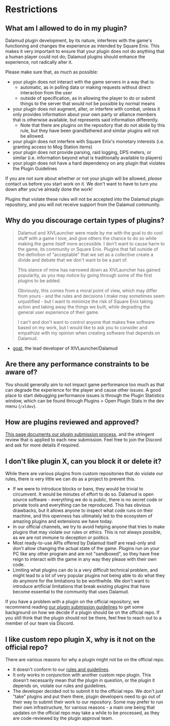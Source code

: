 # Restrictions

## What am I allowed to do in my plugin?

Dalamud plugin development, by its nature, interferes with the game's
functioning and changes the experience as intended by Square Enix. This makes it
very important to ensure that your plugin does not do anything that a human
player could not do; Dalamud plugins should enhance the experience, not
radically alter it.

Please make sure that, as much as possible:

- your plugin does not interact with the game servers in a way that is:
  - automatic, as in polling data or making requests without direct interaction
    from the user
  - outside of specification, as in allowing the player to do or submit things to
    the server that would not be possible by normal means
- your plugin does not augment, alter, or interfere with combat, unless it only
  provides information about your own party or alliance members that is
  otherwise available, but represents said information differently.
  - Note that there are plugins on the repository that do not abide by this
    rule, but they have been grandfathered and similar plugins will not be
    allowed.
- your plugin does not interfere with Square Enix's monetary interests (i.e.
  granting access to Mog Station items)
- your plugin does not provide parsing, raid logging, DPS meters, or similar
  (i.e. information beyond what is traditionally available to players)
- your plugin does not have a hard dependency on any plugin that violates the
  Plugin Guidelines

If you are not sure about whether or not your plugin will be allowed, _please_
contact us before you start work on it. We don't want to have to turn you down
after you've already done the work!

Plugins that violate these rules will not be accepted into the Dalamud plugin
repository, and you will not receive support from the Dalamud community.

## Why do you discourage certain types of plugins?

> Dalamud and XIVLauncher were made by me with the goal to do cool stuff with a
> game I love, and give others the chance to do so while making the game itself
> more accessible. I don't want to cause harm to the game, its community or
> Square Enix. Plugins that fall outside of the definition of "acceptable" that
> we set as a collective create a divide and debate that we don't want to be a
> part of.
>
> This stance of mine has narrowed down as XIVLauncher has gained popularity, as
> you may notice by going through some of the first plugins to be added.
>
> Obviously, this comes from a moral point of view, which may differ from
> yours - and the rules and decisions I make may sometimes seem unjustified -
> but I want to minimize the risk of Square Enix taking action and taking away
> the things we built, while degrading the general user experience of their
> game.
>
> I can't and don't want to control anyone that makes free software based on my
> work, but I would like to ask you to consider and empathize with my opinion
> when creating software that depends on Dalamud.

- [goat](https://github.com/goaaats), the lead developer of XIVLauncher/Dalamud

## Are there any performance constraints to be aware of?

You should generally aim to not impact game performance too much as that can
degrade the experience for the player and cause other issues. A good place to
start debugging performance issues is through the Plugin Statistics window,
which can be found through Plugins > Open Plugin Stats in the dev menu
(`/xldev`).

## How are plugins reviewed and approved?

[This page documents our plugin submission process](plugin-submission), and the
stringent review that is applied to each new submission. Feel free to join the
Discord and ask for more details if required.

## I don't like plugin X, can you block it or delete it?

While there are various plugins from custom repositories that do violate our rules,
there is very little we can do as a project to prevent this.
- If we were to introduce blocks or bans, they would be trivial to circumvent. It
  would be minutes of effort to do so.
  Dalamud is open source software - everything we do is public, there is no secret code
  or private tools and everything can be reproduced. This has obvious drawbacks, but
  it allows anyone to inspect what code runs on their machine, and this openness has
  ultimately led to the ecosystem of amazing plugins and extensions we have today.
- In our official channels, we try to avoid helping anyone that tries to make plugins
  that may violate our rules or ethics. This is not always possible, as we are not immune
  to deception or politics.
- Most ready-to-use APIs offered by Dalamud itself are read-only and don't allow changing
  the actual state of the game. Plugins run on your PC like any other program and are not
  "sandboxed", so they have free reign to interact with the game in any way they please
  with their own code.
- Limiting what plugins can do is a very difficult technical problem, and might lead to
  a lot of very popular plugins not being able to do what they do anymore for the limitations
  to be worthwhile.
  We don't want to introduce artificial limitations that break existing plugins that have become
  essential to the community that uses Dalamud.

If you have a problem with a plugin on the official repository, we recommend reading [our plugin submission guidelines](plugin-submission) to get some background
on how we decide if a plugin should be on the official repo.
If you still think that the plugin should not be there, feel free to reach out to a member of our team via Discord.

## I like custom repo plugin X, why is it not on the official repo?

There are various reasons for why a plugin might not be on the official repo.
- It doesn't conform to our [rules and guidelines](plugin-submission).
- It only works in conjunction with another custom repo plugin. This doesn't necessarily mean
  that the plugin in question, or the plugin it depends on, violate our rules and guidelines.
- The developer decided not to submit it to the official repo. We don't just "take" plugins and put
  them there, plugin developers need to go out of their way to submit their work to our repository.
  Some may prefer to run their own infrastructure, for various reasons - a main one being that updates
  on the official repo may take a while to be processed, as they are code-reviewed by the plugin approval
  team.
